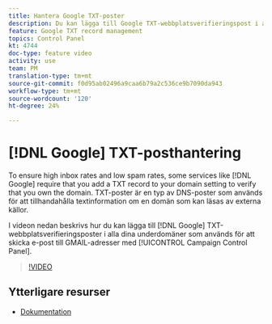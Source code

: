 ```yaml
---
title: Hantera Google TXT-poster
description: Du kan lägga till Google TXT-webbplatsverifieringspost i alla dina underdomäner som används för att skicka e-post till GMAIL-adresser via Kontrollpanelen för Campaign.
feature: Google TXT record management
topics: Control Panel
kt: 4744
doc-type: feature video
activity: use
team: PM
translation-type: tm+mt
source-git-commit: f0d95ab02496a9caa6b79a2c536ce9b7090da943
workflow-type: tm+mt
source-wordcount: '120'
ht-degree: 24%

---
```



# [!DNL Google] TXT-posthantering

To ensure high inbox rates and low spam rates, some services like [!DNL Google] require that you add a TXT record to your domain setting to verify that you own the domain. TXT-poster är en typ av DNS-poster som används för att tillhandahålla textinformation om en domän som kan läsas av externa källor.

I videon nedan beskrivs hur du kan lägga till [!DNL Google] TXT-webbplatsverifieringsposter i alla dina underdomäner som används för att skicka e-post till GMAIL-adresser med [!UICONTROL Campaign Control Panel].

>[!VIDEO](https://video.tv.adobe.com/v/32369?quality=12)

## Ytterligare resurser

* [Dokumentation](https://docs.adobe.com/content/help/en/control-panel/using/subdomains-and-certificates/managing-txt-records.html)
